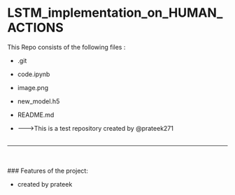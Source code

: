 # LSTM_implementation_on_HUMAN_ACTIONS
This Repo consists of the following files :
- .git
- code.ipynb
- image.png
- new_model.h5
- README.md




- --->This is a test repository created by @prateek271
<br><br>
---
<br><br>###	Features of the project:
<br>


-  created by prateek
